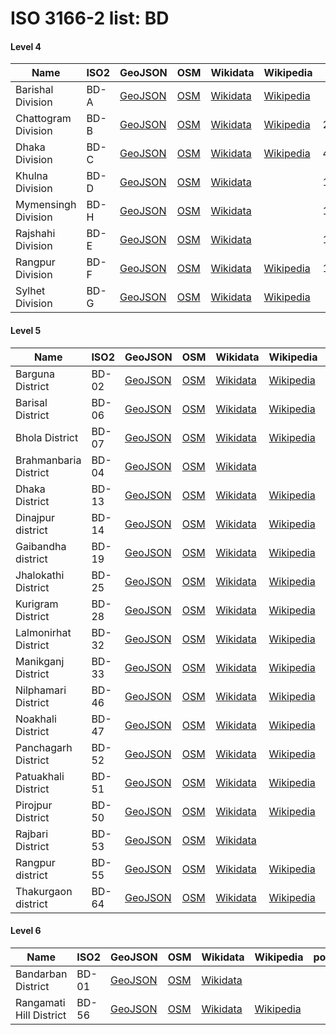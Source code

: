 # ISO 3166-2 list: BD


#### Level 4
Name | ISO2 | GeoJSON | OSM | Wikidata | Wikipedia | population 
--- | --- | --- | --- | --- | --- | --: 
Barishal Division | BD-A | [GeoJSON](../../export/geojson/q8/iso2/BD/BD-A.geojson) | [OSM](https://www.openstreetmap.org/relation/3921298) | [Wikidata](https://www.wikidata.org/wiki/Q459723) | [Wikipedia](http://en.wikipedia.org/wiki/en%3ABarisal%20Division) | 8,325,666
Chattogram Division | BD-B | [GeoJSON](../../export/geojson/q8/iso2/BD/BD-B.geojson) | [OSM](https://www.openstreetmap.org/relation/3824588) | [Wikidata](https://www.wikidata.org/wiki/Q158087) | [Wikipedia](http://en.wikipedia.org/wiki/bn%3A%E0%A6%9A%E0%A6%9F%E0%A7%8D%E0%A6%9F%E0%A6%97%E0%A7%8D%E0%A6%B0%E0%A6%BE%E0%A6%AE%20%E0%A6%AC%E0%A6%BF%E0%A6%AD%E0%A6%BE%E0%A6%97) | 29,145,000
Dhaka Division | BD-C | [GeoJSON](../../export/geojson/q8/iso2/BD/BD-C.geojson) | [OSM](https://www.openstreetmap.org/relation/3921322) | [Wikidata](https://www.wikidata.org/wiki/Q330158) | [Wikipedia](http://en.wikipedia.org/wiki/de%3ADhaka%20%28Division%29) | 49,729,000
Khulna Division | BD-D | [GeoJSON](../../export/geojson/q8/iso2/BD/BD-D.geojson) | [OSM](https://www.openstreetmap.org/relation/3825003) | [Wikidata](https://www.wikidata.org/wiki/Q501696) |  | 15,687,759
Mymensingh Division | BD-H | [GeoJSON](../../export/geojson/q8/iso2/BD/BD-H.geojson) | [OSM](https://www.openstreetmap.org/relation/7318343) | [Wikidata](https://www.wikidata.org/wiki/Q19594930) |  | 11,370,000
Rajshahi Division | BD-E | [GeoJSON](../../export/geojson/q8/iso2/BD/BD-E.geojson) | [OSM](https://www.openstreetmap.org/relation/3859335) | [Wikidata](https://www.wikidata.org/wiki/Q379382) |  | 18,485,858
Rangpur Division | BD-F | [GeoJSON](../../export/geojson/q8/iso2/BD/BD-F.geojson) | [OSM](https://www.openstreetmap.org/relation/3921211) | [Wikidata](https://www.wikidata.org/wiki/Q876023) | [Wikipedia](http://en.wikipedia.org/wiki/en%3ARangpur%20Division) | 15,787,758
Sylhet Division | BD-G | [GeoJSON](../../export/geojson/q8/iso2/BD/BD-G.geojson) | [OSM](https://www.openstreetmap.org/relation/3921222) | [Wikidata](https://www.wikidata.org/wiki/Q459732) | [Wikipedia](http://en.wikipedia.org/wiki/bn%3A%E0%A6%B8%E0%A6%BF%E0%A6%B2%E0%A7%87%E0%A6%9F%20%E0%A6%AC%E0%A6%BF%E0%A6%AD%E0%A6%BE%E0%A6%97) | 9,807,000


#### Level 5
Name | ISO2 | GeoJSON | OSM | Wikidata | Wikipedia | population 
--- | --- | --- | --- | --- | --- | --: 
Barguna District | BD-02 | [GeoJSON](../../export/geojson/q8/iso2/BD/BD-02.geojson) | [OSM](https://www.openstreetmap.org/relation/4666255) | [Wikidata](https://www.wikidata.org/wiki/Q808172) | [Wikipedia](http://en.wikipedia.org/wiki/en%3ABarguna%20District) | 892,781
Barisal District | BD-06 | [GeoJSON](../../export/geojson/q8/iso2/BD/BD-06.geojson) | [OSM](https://www.openstreetmap.org/relation/4644905) | [Wikidata](https://www.wikidata.org/wiki/Q1763301) | [Wikipedia](http://en.wikipedia.org/wiki/bn%3A%E0%A6%AC%E0%A6%B0%E0%A6%BF%E0%A6%B6%E0%A6%BE%E0%A6%B2%20%E0%A6%9C%E0%A7%87%E0%A6%B2%E0%A6%BE) | 2,324,310
Bhola District | BD-07 | [GeoJSON](../../export/geojson/q8/iso2/BD/BD-07.geojson) | [OSM](https://www.openstreetmap.org/relation/4666454) | [Wikidata](https://www.wikidata.org/wiki/Q855042) | [Wikipedia](http://en.wikipedia.org/wiki/en%3ABhola%20District) | 1,776,795
Brahmanbaria District | BD-04 | [GeoJSON](../../export/geojson/q8/iso2/BD/BD-04.geojson) | [OSM](https://www.openstreetmap.org/relation/3824840) | [Wikidata](https://www.wikidata.org/wiki/Q897330) |  | 
Dhaka District | BD-13 | [GeoJSON](../../export/geojson/q8/iso2/BD/BD-13.geojson) | [OSM](https://www.openstreetmap.org/relation/4773565) | [Wikidata](https://www.wikidata.org/wiki/Q1850485) | [Wikipedia](http://en.wikipedia.org/wiki/bn%3A%E0%A6%A2%E0%A6%BE%E0%A6%95%E0%A6%BE%20%E0%A6%9C%E0%A7%87%E0%A6%B2%E0%A6%BE) | 
Dinajpur district | BD-14 | [GeoJSON](../../export/geojson/q8/iso2/BD/BD-14.geojson) | [OSM](https://www.openstreetmap.org/relation/9461341) | [Wikidata](https://www.wikidata.org/wiki/Q1985120) | [Wikipedia](http://en.wikipedia.org/wiki/bn%3A%E0%A6%A6%E0%A6%BF%E0%A6%A8%E0%A6%BE%E0%A6%9C%E0%A6%AA%E0%A7%81%E0%A6%B0%20%E0%A6%9C%E0%A7%87%E0%A6%B2%E0%A6%BE) | 
Gaibandha district | BD-19 | [GeoJSON](../../export/geojson/q8/iso2/BD/BD-19.geojson) | [OSM](https://www.openstreetmap.org/relation/9463907) | [Wikidata](https://www.wikidata.org/wiki/Q2344595) | [Wikipedia](http://en.wikipedia.org/wiki/bn%3A%E0%A6%97%E0%A6%BE%E0%A6%87%E0%A6%AC%E0%A6%BE%E0%A6%A8%E0%A7%8D%E0%A6%A7%E0%A6%BE%20%E0%A6%9C%E0%A7%87%E0%A6%B2%E0%A6%BE) | 
Jhalokathi District | BD-25 | [GeoJSON](../../export/geojson/q8/iso2/BD/BD-25.geojson) | [OSM](https://www.openstreetmap.org/relation/4660221) | [Wikidata](https://www.wikidata.org/wiki/Q2093327) | [Wikipedia](http://en.wikipedia.org/wiki/en%3AJhalokati%20District) | 682,669
Kurigram District | BD-28 | [GeoJSON](../../export/geojson/q8/iso2/BD/BD-28.geojson) | [OSM](https://www.openstreetmap.org/relation/8419493) | [Wikidata](https://www.wikidata.org/wiki/Q2348751) | [Wikipedia](http://en.wikipedia.org/wiki/bn%3A%E0%A6%95%E0%A7%81%E0%A6%A1%E0%A6%BC%E0%A6%BF%E0%A6%97%E0%A7%8D%E0%A6%B0%E0%A6%BE%E0%A6%AE%20%E0%A6%9C%E0%A7%87%E0%A6%B2%E0%A6%BE) | 2,069,273
Lalmonirhat District | BD-32 | [GeoJSON](../../export/geojson/q8/iso2/BD/BD-32.geojson) | [OSM](https://www.openstreetmap.org/relation/9455570) | [Wikidata](https://www.wikidata.org/wiki/Q2373734) | [Wikipedia](http://en.wikipedia.org/wiki/bn%3A%E0%A6%B2%E0%A6%BE%E0%A6%B2%E0%A6%AE%E0%A6%A8%E0%A6%BF%E0%A6%B0%E0%A6%B9%E0%A6%BE%E0%A6%9F%20%E0%A6%9C%E0%A7%87%E0%A6%B2%E0%A6%BE) | 
Manikganj District | BD-33 | [GeoJSON](../../export/geojson/q8/iso2/BD/BD-33.geojson) | [OSM](https://www.openstreetmap.org/relation/4773521) | [Wikidata](https://www.wikidata.org/wiki/Q2024719) | [Wikipedia](http://en.wikipedia.org/wiki/bn%3A%E0%A6%AE%E0%A6%BE%E0%A6%A8%E0%A6%BF%E0%A6%95%E0%A6%97%E0%A6%9E%E0%A7%8D%E0%A6%9C%20%E0%A6%9C%E0%A7%87%E0%A6%B2%E0%A6%BE) | 
Nilphamari District | BD-46 | [GeoJSON](../../export/geojson/q8/iso2/BD/BD-46.geojson) | [OSM](https://www.openstreetmap.org/relation/9452227) | [Wikidata](https://www.wikidata.org/wiki/Q2188627) | [Wikipedia](http://en.wikipedia.org/wiki/bn%3A%E0%A6%A8%E0%A7%80%E0%A6%B2%E0%A6%AB%E0%A6%BE%E0%A6%AE%E0%A6%BE%E0%A6%B0%E0%A7%80%20%E0%A6%9C%E0%A7%87%E0%A6%B2%E0%A6%BE) | 1,834,231
Noakhali District | BD-47 | [GeoJSON](../../export/geojson/q8/iso2/BD/BD-47.geojson) | [OSM](https://www.openstreetmap.org/relation/3824792) | [Wikidata](https://www.wikidata.org/wiki/Q68585) | [Wikipedia](http://en.wikipedia.org/wiki/bn%3A%E0%A6%A8%E0%A7%8B%E0%A7%9F%E0%A6%BE%E0%A6%96%E0%A6%BE%E0%A6%B2%E0%A7%80%20%E0%A6%9C%E0%A7%87%E0%A6%B2%E0%A6%BE) | 
Panchagarh District | BD-52 | [GeoJSON](../../export/geojson/q8/iso2/BD/BD-52.geojson) | [OSM](https://www.openstreetmap.org/relation/7804420) | [Wikidata](https://www.wikidata.org/wiki/Q2367822) | [Wikipedia](http://en.wikipedia.org/wiki/bn%3A%E0%A6%AA%E0%A6%9E%E0%A7%8D%E0%A6%9A%E0%A6%97%E0%A6%A1%E0%A6%BC%20%E0%A6%9C%E0%A7%87%E0%A6%B2%E0%A6%BE) | 
Patuakhali District | BD-51 | [GeoJSON](../../export/geojson/q8/iso2/BD/BD-51.geojson) | [OSM](https://www.openstreetmap.org/relation/4666451) | [Wikidata](https://www.wikidata.org/wiki/Q1429761) | [Wikipedia](http://en.wikipedia.org/wiki/en%3APatuakhali%20District) | 1,535,854
Pirojpur District | BD-50 | [GeoJSON](../../export/geojson/q8/iso2/BD/BD-50.geojson) | [OSM](https://www.openstreetmap.org/relation/4631898) | [Wikidata](https://www.wikidata.org/wiki/Q609190) | [Wikipedia](http://en.wikipedia.org/wiki/bn%3A%E0%A6%AA%E0%A6%BF%E0%A6%B0%E0%A7%8B%E0%A6%9C%E0%A6%AA%E0%A7%81%E0%A6%B0%20%E0%A6%9C%E0%A7%87%E0%A6%B2%E0%A6%BE) | 1,113,257
Rajbari District | BD-53 | [GeoJSON](../../export/geojson/q8/iso2/BD/BD-53.geojson) | [OSM](https://www.openstreetmap.org/relation/4810111) | [Wikidata](https://www.wikidata.org/wiki/Q2348762) |  | 
Rangpur district | BD-55 | [GeoJSON](../../export/geojson/q8/iso2/BD/BD-55.geojson) | [OSM](https://www.openstreetmap.org/relation/9458329) | [Wikidata](https://www.wikidata.org/wiki/Q2344570) | [Wikipedia](http://en.wikipedia.org/wiki/bn%3A%E0%A6%B0%E0%A6%82%E0%A6%AA%E0%A7%81%E0%A6%B0%20%E0%A6%9C%E0%A7%87%E0%A6%B2%E0%A6%BE) | 
Thakurgaon district | BD-64 | [GeoJSON](../../export/geojson/q8/iso2/BD/BD-64.geojson) | [OSM](https://www.openstreetmap.org/relation/9449351) | [Wikidata](https://www.wikidata.org/wiki/Q2367825) | [Wikipedia](http://en.wikipedia.org/wiki/bn%3A%E0%A6%A0%E0%A6%BE%E0%A6%95%E0%A7%81%E0%A6%B0%E0%A6%97%E0%A6%BE%E0%A6%81%E0%A6%93%20%E0%A6%9C%E0%A7%87%E0%A6%B2%E0%A6%BE) | 


#### Level 6
Name | ISO2 | GeoJSON | OSM | Wikidata | Wikipedia | population 
--- | --- | --- | --- | --- | --- | --: 
Bandarban District | BD-01 | [GeoJSON](../../export/geojson/q8/iso2/BD/BD-01.geojson) | [OSM](https://www.openstreetmap.org/relation/3824576) | [Wikidata](https://www.wikidata.org/wiki/Q806273) |  | 
Rangamati Hill District | BD-56 | [GeoJSON](../../export/geojson/q8/iso2/BD/BD-56.geojson) | [OSM](https://www.openstreetmap.org/relation/3824602) | [Wikidata](https://www.wikidata.org/wiki/Q2121686) | [Wikipedia](http://en.wikipedia.org/wiki/bn%3A%E0%A6%B0%E0%A6%BE%E0%A6%99%E0%A7%8D%E0%A6%97%E0%A6%BE%E0%A6%AE%E0%A6%BE%E0%A6%9F%E0%A6%BF%20%E0%A6%9C%E0%A7%87%E0%A6%B2%E0%A6%BE) | 
